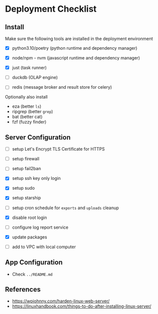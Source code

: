 # Deployment Checklist

## Install

Make sure the following tools are installed in the deployment environment

- [x] python3.10/poetry (python runtime and dependency manager)
- [x] node/npm - nvm (javascript runtime and dependency manager)
- [x] just (task runner)
- [ ] duckdb (OLAP engine)
- [ ] redis (message broker and result store for celery)


Optionally also install

- eza (better `ls`)
- ripgrep (better `grep`)
- bat (better cat)
- fzf (fuzzy finder)


## Server Configuration

- [ ] setup Let's Encrypt TLS Certificate for HTTPS
- [ ] setup firewall
- [ ] setup fail2ban
- [x] setup ssh key only login
- [x] setup sudo
- [x] setup starship
- [ ] setup cron schedule for `exports` and `uploads` cleanup
- [x] disable root login
- [ ] configure log report service
- [x] update packages
- [ ] add to VPC with local computer


## App Configuration

- Check `../README.md`


## References

- https://wpjohnny.com/harden-linux-web-server/
- https://linuxhandbook.com/things-to-do-after-installing-linux-server/
